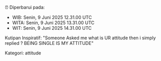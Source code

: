 ⏰ Diperbarui pada:
- WIB: Senin, 9 Juni 2025 12.31.00 UTC
- WITA: Senin, 9 Juni 2025 13.31.00 UTC
- WIT: Senin, 9 Juni 2025 14.31.00 UTC

Kutipan Inspiratif:
"Someone Asked me what is UR attitude then i simply replied ? BEING SINGLE IS MY ATTITUDE"


Kategori: attitude

